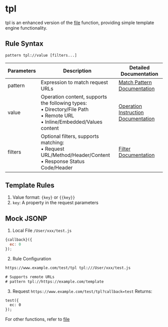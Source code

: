 # tpl
tpl is an enhanced version of the [file](./file) function, providing simple template engine functionality.

## Rule Syntax
``` txt
pattern tpl://value [filters...]
```

| Parameters | Description | Detailed Documentation |
| ------- | ------------------------------------------------------------ | ------------------------- |
| pattern | Expression to match request URLs | [Match Pattern Documentation](./pattern) |
| value | Operation content, supports the following types:<br/>• Directory/File Path<br/>• Remote URL<br/>• Inline/Embedded/Values content | [Operation Instruction Documentation](./operation) |
| filters | Optional filters, supports matching:<br/>• Request URL/Method/Header/Content<br/>• Response Status Code/Header | [Filter Documentation](./filters) |

## Template Rules
1. Value format: `{key}` or `{{key}}`
2. `key`: A property in the request parameters

## Mock JSONP
1. Local File `/User/xxx/test.js`
``` js
{callback}({
  ec: 0
});
```
2. Rule Configuration
``` txt
https://www.example.com/test/tpl tpl:///User/xxx/test.js

# Supports remote URLs
# pattern tpl://https://example.com/template
```
3. Request `https://www.example.com/test/tpl?callback=test` Returns:
``` txt
test({
  ec: 0
});
```

For other functions, refer to [file](./file)
